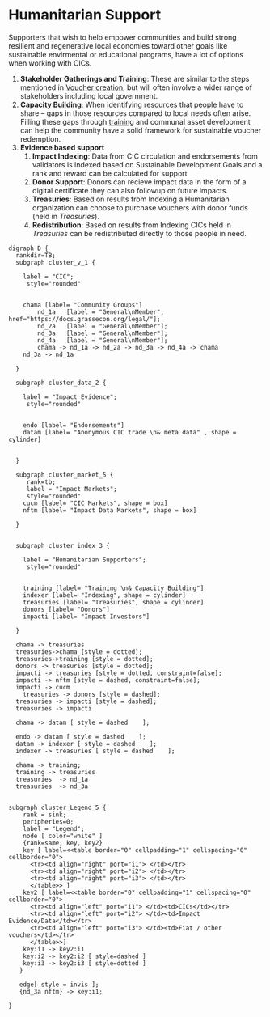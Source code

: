 # Humanitarian Support

Supporters that wish to help empower communities and build strong resilient and regenerative local economies toward other goals like sustainable envirmental or educational programs, have a lot of options when working with CICs.

1. **Stakeholder Gatherings and Training**: These are similar to the steps mentioned in [Voucher creation](/operations/voucher/), but will often involve a wider range of stakeholders including local government.
1. **Capacity Building**: When identifying resources that people have to share – gaps in those resources compared to local needs often arise. Filling these gaps through [training](/operations/training/) and communal asset development can help the community have a solid framework for sustainable voucher redemption.
1. **Evidence based support**
    1. **Impact Indexing**: Data from CIC circulation and endorsements from validators is indexed based on Sustainable Development Goals and a rank and reward can be calculated for support
    1. **Donor Support**: Donors can recieve impact data in the form of a digital certificate they can also followup on future impacts.
    1. **Treasuries**: Based on results from Indexing a Humanitarian organization can choose to purchase vouchers with donor funds (held in *Treasuries*).
    1. **Redistribution**: Based on results from Indexing CICs held in *Treasuries* can be redistributed directly to those people in need.

```graphviz dot hum_dev.svg
digraph D {
  rankdir=TB;
  subgraph cluster_v_1 {

    label = "CIC";
     style="rounded"


	chama [label= "Community Groups"]
        nd_1a   [label = "General\nMember", href="https://docs.grassecon.org/legal/"];
        nd_2a   [label = "General\nMember"];
        nd_3a   [label = "General\nMember"];
        nd_4a   [label = "General\nMember"];
        chama -> nd_1a -> nd_2a -> nd_3a -> nd_4a -> chama
	nd_3a -> nd_1a

  }

  subgraph cluster_data_2 {

    label = "Impact Evidence";
     style="rounded"


	endo [label= "Endorsements"]
	datam [label= "Anonymous CIC trade \n& meta data" , shape = cylinder]


  }

  subgraph cluster_market_5 {
     rank=tb;
     label = "Impact Markets";
     style="rounded"
	cucm [label= "CIC Markets", shape = box]
	nftm [label= "Impact Data Markets", shape = box]

  }


  subgraph cluster_index_3 {

    label = "Humanitarian Supporters";
     style="rounded"


	training [label= "Training \n& Capacity Building"]
	indexer [label= "Indexing", shape = cylinder]
	treasuries [label= "Treasuries", shape = cylinder]
	donors [label= "Donors"]
	impacti [label= "Impact Investors"]

  }

  chama -> treasuries
  treasuries->chama [style = dotted];
  treasuries->training [style = dotted];
  donors -> treasuries [style = dotted];
  impacti -> treasuries [style = dotted, constraint=false];
  impacti -> nftm [style = dashed, constraint=false];
  impacti -> cucm
    treasuries -> donors [style = dashed];
  treasuries -> impacti [style = dashed];
  treasuries -> impacti

  chama -> datam [ style = dashed    ];

  endo -> datam [ style = dashed    ];
  datam -> indexer [ style = dashed    ];
  indexer -> treasuries [ style = dashed    ];

  chama -> training;
  training -> treasuries
  treasuries  -> nd_1a
  treasuries  -> nd_3a


subgraph cluster_Legend_5 {
    rank = sink;
    peripheries=0;
    label = "Legend";
    node [ color="white" ]
    {rank=same; key, key2}
    key [ label=<<table border="0" cellpadding="1" cellspacing="0" cellborder="0">
      <tr><td align="right" port="i1"> </td></tr>
      <tr><td align="right" port="i2"> </td></tr>
      <tr><td align="right" port="i3"> </td></tr>
      </table>> ]
    key2 [ label=<<table border="0" cellpadding="1" cellspacing="0" cellborder="0">
      <tr><td align="left" port="i1"> </td><td>CICs</td></tr>
      <tr><td align="left" port="i2"> </td><td>Impact Evidence/Data</td></tr>
      <tr><td align="left" port="i3"> </td><td>Fiat / other vouchers</td></tr>
      </table>>]
    key:i1 -> key2:i1
    key:i2 -> key2:i2 [ style=dashed ]
    key:i3 -> key2:i3 [ style=dotted ]
   }

   edge[ style = invis ];
   {nd_3a nftm} -> key:i1;

}
```
